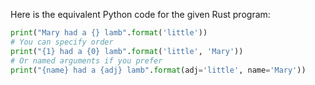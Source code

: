Here is the equivalent Python code for the given Rust program: 

```python
print("Mary had a {} lamb".format('little'))
# You can specify order
print("{1} had a {0} lamb".format('little', 'Mary'))
# Or named arguments if you prefer
print("{name} had a {adj} lamb".format(adj='little', name='Mary'))
```
